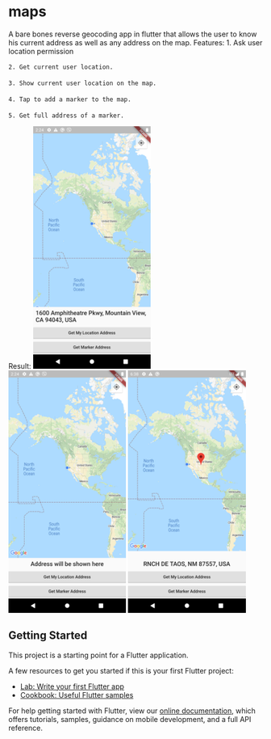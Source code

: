 # maps

A bare bones reverse geocoding app in flutter that allows the user to know his current address as well as any address on the map.
Features: 
    1. Ask user location permission
    
    2. Get current user location.
    
    3. Show current user location on the map.
    
    4. Tap to add a marker to the map.
    
    5. Get full address of a marker.
    

Result:
    <img src="screenshot_1.png" height="480px">
    <img src="screenshot_2.png" height="480px">
    <img src="screenshot_3.png" height="480px">

## Getting Started

This project is a starting point for a Flutter application.

A few resources to get you started if this is your first Flutter project:

- [Lab: Write your first Flutter app](https://flutter.dev/docs/get-started/codelab)
- [Cookbook: Useful Flutter samples](https://flutter.dev/docs/cookbook)

For help getting started with Flutter, view our
[online documentation](https://flutter.dev/docs), which offers tutorials,
samples, guidance on mobile development, and a full API reference.
